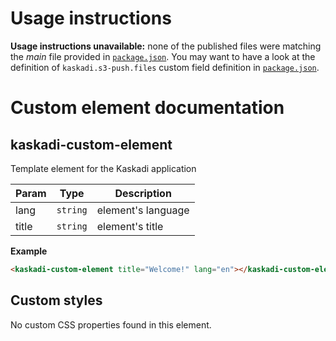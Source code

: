 # Usage instructions

**Usage instructions unavailable:** none of the published files were matching the _main_ file provided in [`package.json`](./package.json). You may want to have a look at the definition of `kaskadi.s3-push.files` custom field definition in [`package.json`](./package.json).

# Custom element documentation

## kaskadi-custom-element

Template element for the Kaskadi application


| Param | Type | Description |
| --- | --- | --- |
| lang | `string` | element's language |
| title | `string` | element's title |

**Example**  
```html
<kaskadi-custom-element title="Welcome!" lang="en"></kaskadi-custom-element>
```
<!-- LINKS -->

## Custom styles

No custom CSS properties found in this element.
